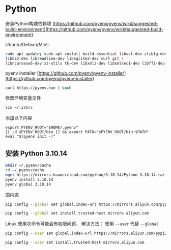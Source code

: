 # Python

安装Python构建依赖项 [https://github.com/pyenv/pyenv/wiki#suggested-build-environment](https://github.com/pyenv/pyenv/wiki#suggested-build-environment)

Ubuntu/Debian/Mint:

```bash
sudo apt update; sudo apt install build-essential libssl-dev zlib1g-dev \
libbz2-dev libreadline-dev libsqlite3-dev curl git \
libncursesw5-dev xz-utils tk-dev libxml2-dev libxmlsec1-dev libffi-dev liblzma-dev
```

pyenv installer [https://github.com/pyenv/pyenv-installer](https://github.com/pyenv/pyenv-installer)


```bash
curl https://pyenv.run | bash
```

修改环境变量文件

```bash
vim ~/.zshrc
```

添加以下内容

```
export PYENV_ROOT="$HOME/.pyenv"
[[ -d $PYENV_ROOT/bin ]] && export PATH="$PYENV_ROOT/bin:$PATH"
eval "$(pyenv init -)"
```

## 安装 Python 3.10.14

```bash
mkdir ~/.pyenv/cache 
cd ~/.pyenv/cache 
wget https://mirrors.huaweicloud.com/python/3.10.14/Python-3.10.14.tar.xz
pyenv install 3.10.14
pyenv global 3.10.14
```


国内源

```bash
pip config --global set global.index-url https://mirrors.aliyun.com/pypi/simple/

pip config --global set install.trusted-host mirrors.aliyun.com
```

Linux 使用次命令可能会有权限问题， 解决方法： 使用 `--user` 代替 `--global`

```bash
pip config --user set global.index-url https://mirrors.aliyun.com/pypi/simple/

pip config --user set install.trusted-host mirrors.aliyun.com
```
